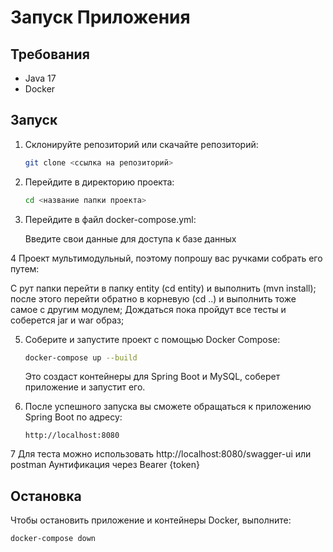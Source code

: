 # Запуск Приложения

## Требования

- Java 17
- Docker

## Запуск

1. Склонируйте репозиторий или скачайте репозиторий:

    ```bash
    git clone <ссылка на репозиторий>
    ```

2. Перейдите в директорию проекта:

    ```bash
    cd <название папки проекта>
    ```

3. Перейдите в файл docker-compose.yml:

   Введите свои данные для доступа к базе данных

4 Проект мультимодульный, поэтому попрошу вас ручками собрать его путем:

   С рут папки перейти в папку entity (cd entity) и выполнить (mvn install);
   после этого перейти обратно в корневую (cd ..) и выполнить тоже самое с другим модулем;
   Дождаться пока пройдут все тесты и соберется jar и war образ;

5. Соберите и запустите проект с помощью Docker Compose:

    ```bash
    docker-compose up --build
    ```

   Это создаст контейнеры для Spring Boot и MySQL, соберет приложение и запустит его.

6. После успешного запуска вы сможете обращаться к приложению Spring Boot по адресу:

    ```http
    http://localhost:8080
    ```
7 Для теста можно использовать  http://localhost:8080/swagger-ui или postman 
Аунтификация через Bearer {token}

## Остановка

Чтобы остановить приложение и контейнеры Docker, выполните:

```bash
docker-compose down
